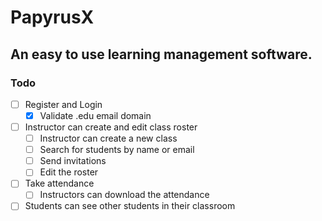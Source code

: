# PapyrusX

## An easy to use learning management software.


### Todo

- [ ] Register and Login 
    - [x] Validate .edu email domain
- [ ] Instructor can create and edit class roster
    - [ ] Instructor can create a new class
    - [ ] Search for students by name or email
    - [ ] Send invitations
    - [ ] Edit the roster
- [ ] Take attendance
    - [ ] Instructors can download the attendance
- [ ] Students can see other students in their classroom
